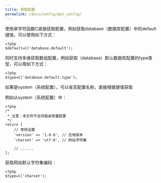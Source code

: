 ```yaml
---
title: 获取配置
permalink: /docs/config/get_config/
---
```


使用单字符函数C直接获取配置，例如获取database（数据库配置）中的default键值，可以使用如下方式：

```
<?php
$default=C('database.default');
```
同时支持多维获取数组配置，例如获取（database）默认数据库配置的type类型，可以用如下方式：

```
<?php
$type=C('database.default.type');
```
如果是system（系统配置），可以省去配置名称，直接根据键值获取

例如从system（系统配置）中：

```
<?php
/*
 * 注意：本文件不支持路由常量配置
 */
return [
	// 常规设置
	'version' => '1.0.0', // 应用版本
	'charset' => 'utf-8', // 网站字符集

	// ......
];
```
获取网站默认字符集编码：

```
<?php
$type=C('charset');
```
